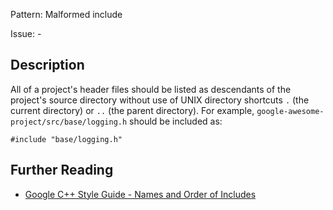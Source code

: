 Pattern: Malformed include

Issue: -

## Description

All of a project's header files should be listed as descendants of the project's source directory without use of UNIX directory shortcuts `.` (the current directory) or `..` (the parent directory). For example, `google-awesome-project/src/base/logging.h` should be included as:
    
    
    #include "base/logging.h"


## Further Reading

* [Google C++ Style Guide - Names and Order of Includes](https://google.github.io/styleguide/cppguide.html#Names_and_Order_of_Includes)
	